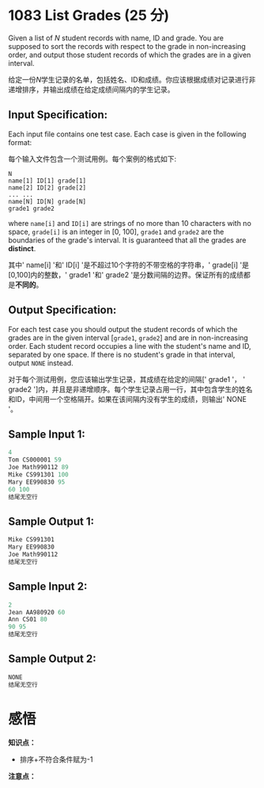 # 1083 List Grades (25 分)

Given a list of *N* student records with name, ID and grade. You are supposed to sort the records with respect to the grade in non-increasing order, and output those student records of which the grades are in a given interval.

给定一份*N*学生记录的名单，包括姓名、ID和成绩。你应该根据成绩对记录进行非递增排序，并输出成绩在给定成绩间隔内的学生记录。

## Input Specification:

Each input file contains one test case. Each case is given in the following format:

每个输入文件包含一个测试用例。每个案例的格式如下:

```
N
name[1] ID[1] grade[1]
name[2] ID[2] grade[2]
... ...
name[N] ID[N] grade[N]
grade1 grade2
```

where `name[i]` and `ID[i]` are strings of no more than 10 characters with no space, `grade[i]` is an integer in [0, 100], `grade1` and `grade2` are the boundaries of the grade's interval. It is guaranteed that all the grades are **distinct**.

其中' name[i] '和' ID[i] '是不超过10个字符的不带空格的字符串，' grade[i] '是[0,100]内的整数，' grade1 '和' grade2 '是分数间隔的边界。保证所有的成绩都是**不同的**。

## Output Specification:

For each test case you should output the student records of which the grades are in the given interval [`grade1`, `grade2`] and are in non-increasing order. Each student record occupies a line with the student's name and ID, separated by one space. If there is no student's grade in that interval, output `NONE` instead.

对于每个测试用例，您应该输出学生记录，其成绩在给定的间隔[' grade1 '， ' grade2 ']内，并且是非递增顺序。每个学生记录占用一行，其中包含学生的姓名和ID，中间用一个空格隔开。如果在该间隔内没有学生的成绩，则输出' NONE '。

## Sample Input 1:

```cpp
4
Tom CS000001 59
Joe Math990112 89
Mike CS991301 100
Mary EE990830 95
60 100
结尾无空行
```

## Sample Output 1:

```cpp
Mike CS991301
Mary EE990830
Joe Math990112
结尾无空行
```

## Sample Input 2:

```cpp
2
Jean AA980920 60
Ann CS01 80
90 95
结尾无空行
```

## Sample Output 2:

```cpp
NONE
结尾无空行
```

# 感悟

**知识点：**

- 排序+不符合条件赋为-1

**注意点：**